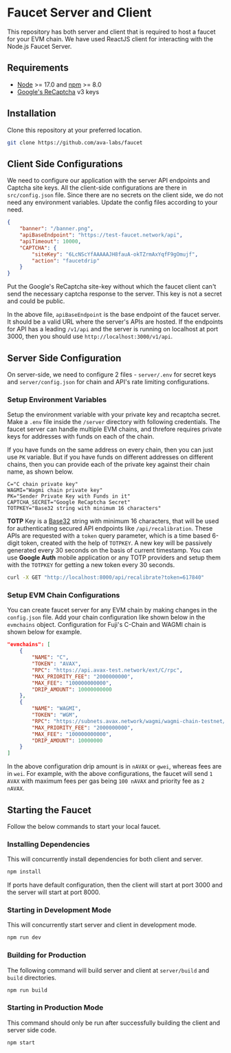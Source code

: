 # Faucet Server and Client

This repository has both server and client that is required to host a faucet for your EVM chain. We have used ReactJS client for interacting with the Node.js Faucet Server.

## Requirements

* [Node](https://nodejs.org/en) >= 17.0 and [npm](https://www.npmjs.com/) >= 8.0
* [Google's ReCaptcha](https://www.google.com/recaptcha/intro/v3.html) v3 keys

## Installation

Clone this repository at your preferred location.

```bash
git clone https://github.com/ava-labs/faucet
```

## Client Side Configurations

We need to configure our application with the server API endpoints and Captcha site keys. All the client-side configurations are there in `src/config.json` file. Since there are no secrets on the client side, we do not need any environment variables. Update the config files according to your need.

```json
{
    "banner": "/banner.png",
    "apiBaseEndpoint": "https://test-faucet.network/api",
    "apiTimeout": 10000,
    "CAPTCHA": {
        "siteKey": "6LcNScYfAAAAAJH8fauA-okTZrmAxYqfF9gOmujf",
        "action": "faucetdrip"
    }
}
```

Put the Google's ReCaptcha site-key without which the faucet client can't send the necessary captcha response to the server. This key is not a secret and could be public.

In the above file, `apiBaseEndpoint` is the base endpoint of the faucet server. It should be a valid URL where the server's APIs are hosted. If the endpoints for API has a leading `/v1/api` and the server is running on localhost at port 3000, then you should use `http://localhost:3000/v1/api`.

## Server Side Configuration

On server-side, we need to configure 2 files - `server/.env` for secret keys and `server/config.json` for chain and API's rate limiting configurations.

### Setup Environment Variables

Setup the environment variable with your private key and recaptcha secret. Make a `.env` file inside the `/server` directory with following credentials. The faucet server can handle multiple EVM chains, and threfore requires private keys for addresses with funds on each of the chain.

If you have funds on the same address on every chain, then you can just use `PK` variable. But if you have funds on different addresses on different chains, then you can provide each of the private key against their chain name, as shown below.

```env
C="C chain private key"
WAGMI="Wagmi chain private key"
PK="Sender Private Key with Funds in it"
CAPTCHA_SECRET="Google ReCaptcha Secret"
TOTPKEY="Base32 string with minimum 16 characters"
```

**TOTP** Key is a [Base32](https://en.wikipedia.org/wiki/Base32) string with minimum 16 characters, that will be used for authenticating secured API endpoints like `/api/recalibration`. These APIs are requested with a `token` query parameter, which is a time based 6-digit token, created with the help of `TOTPKEY`. A new key will be passively generated every 30 seconds on the basis of current timestamp. You can use **Google Auth** mobile application or any TOTP providers and setup them with the `TOTPKEY` for getting a new token every 30 seconds.

```bash
curl -X GET "http://localhost:8000/api/recalibrate?token=617840"
```

### Setup EVM Chain Configurations

You can create faucet server for any EVM chain by making changes in the `config.json` file. Add your chain configuration like shown below in the `evmchains` object. Configuration for Fuji's C-Chain and WAGMI chain is shown below for example.

```json
"evmchains": [
    {
        "NAME": "C",
        "TOKEN": "AVAX",
        "RPC": "https://api.avax-test.network/ext/C/rpc",
        "MAX_PRIORITY_FEE": "2000000000",
        "MAX_FEE": "100000000000",
        "DRIP_AMOUNT": 10000000000
    },
    {
        "NAME": "WAGMI",
        "TOKEN": "WGM",
        "RPC": "https://subnets.avax.network/wagmi/wagmi-chain-testnet/rpc",
        "MAX_PRIORITY_FEE": "2000000000",
        "MAX_FEE": "100000000000",
        "DRIP_AMOUNT": 10000000
    }
]
```
In the above configuration drip amount is in `nAVAX` or `gwei`, whereas fees are in `wei`. For example, with the above configurations, the faucet will send `1 AVAX` with maximum fees per gas being `100 nAVAX` and priority fee as `2 nAVAX`.

## Starting the Faucet

Follow the below commands to start your local faucet.

### Installing Dependencies

This will concurrently install dependencies for both client and server.

```bash
npm install
```

If ports have default configuration, then the client will start at port 3000 and the server will start at port 8000.

### Starting in Development Mode

This will concurrently start server and client in development mode.

```bash
npm run dev
```

### Building for Production

The following command will build server and client at `server/build` and `build` directories.

```bash
npm run build
```

### Starting in Production Mode

This command should only be run after successfully building the client and server side code.

```bash
npm start
```
